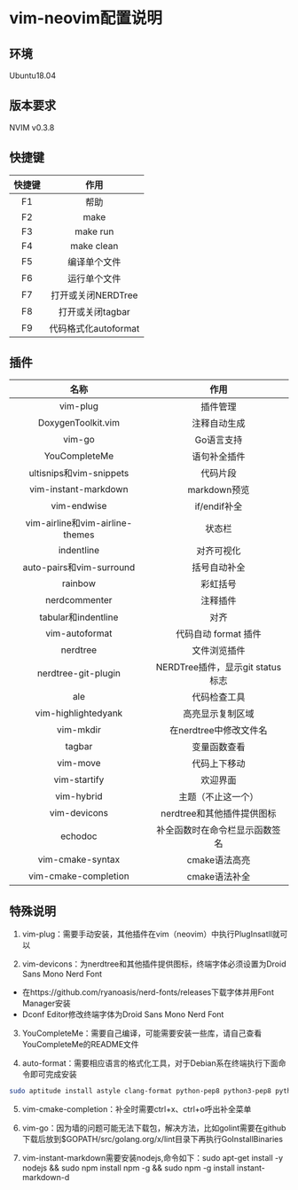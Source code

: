 # vim-neovim配置说明

## 环境

Ubuntu18.04

## 版本要求

NVIM v0.3.8

## 快捷键

| 快捷键 |         作用         |
| :----: | :------------------: |
|  F1    |         帮助         |
|  F2    |         make         |
|  F3    |       make run       |
|  F4    |      make clean      |
|  F5    |     编译单个文件     |
|  F6    |     运行单个文件     |
|  F7    |  打开或关闭NERDTree  |
|  F8    |   打开或关闭tagbar   |
|  F9    | 代码格式化autoformat |

## 插件

|                    名称                     |               作用               |
| :-----------------------------------------: | :------------------------------: |
|                  vim-plug                   |             插件管理             |
|             DoxygenToolkit.vim              |           注释自动生成           |
|                   vim-go                    |            Go语言支持            |
|                YouCompleteMe                |           语句补全插件           |
|           ultisnips和vim-snippets           |             代码片段             |
|             vim-instant-markdown            |           markdown预览           |
|                 vim-endwise                 |           if/endif补全           |
|       vim-airline和vim-airline-themes       |              状态栏              |
|                 indentline                  |            对齐可视化            |
|          auto-pairs和vim-surround           |           括号自动补全           |
|                   rainbow                   |             彩虹括号             |
|                nerdcommenter                |             注释插件             |
|             tabular和indentline             |               对齐               |
|               vim-autoformat                |       代码自动 format 插件       |
|                  nerdtree                   |           文件浏览插件           |
|             nerdtree-git-plugin             | NERDTree插件，显示git status标志 |
|                     ale                     |           代码检查工具           |
|             vim-highlightedyank             |         高亮显示复制区域         |
|                  vim-mkdir                  |      在nerdtree中修改文件名      |
|                   tagbar                    |           变量函数查看           |
|                  vim-move                   |           代码上下移动           |
|                vim-startify                 |             欢迎界面             |
|                 vim-hybrid                  |        主题（不止这一个）        |
|                vim-devicons                 |    nerdtree和其他插件提供图标    |
|                   echodoc                   |  补全函数时在命令栏显示函数签名  |
|              vim-cmake-syntax               |           cmake语法高亮　　　　　|
|            vim-cmake-completion             |           cmake语法补全          |

## 特殊说明

1. vim-plug：需要手动安装，其他插件在vim（neovim）中执行PlugInsatll就可以

2. vim-devicons：为nerdtree和其他插件提供图标，终端字体必须设置为Droid Sans Mono Nerd Font
+ 在https://github.com/ryanoasis/nerd-fonts/releases下载字体并用Font Manager安装
+ Dconf Editor修改终端字体为Droid Sans Mono Nerd Font


3. YouCompleteMe：需要自己编译，可能需要安装一些库，请自己查看YouCompleteMe的README文件

4. auto-format：需要相应语言的格式化工具，对于Debian系在终端执行下面命令即可完成安装

```sh
sudo aptitude install astyle clang-format python-pep8 python3-pep8 python-autopep8 yapf
```
5. vim-cmake-completion：补全时需要ctrl+x、ctrl+o呼出补全菜单

6. vim-go：因为墙的问题可能无法下载包，解决方法，比如golint需要在github下载后放到$GOPATH/src/golang.org/x/lint目录下再执行GoInstallBinaries

7. vim-instant-markdown需要安装nodejs,命令如下：sudo apt-get install -y nodejs && sudo npm install npm -g && sudo npm -g install instant-markdown-d
